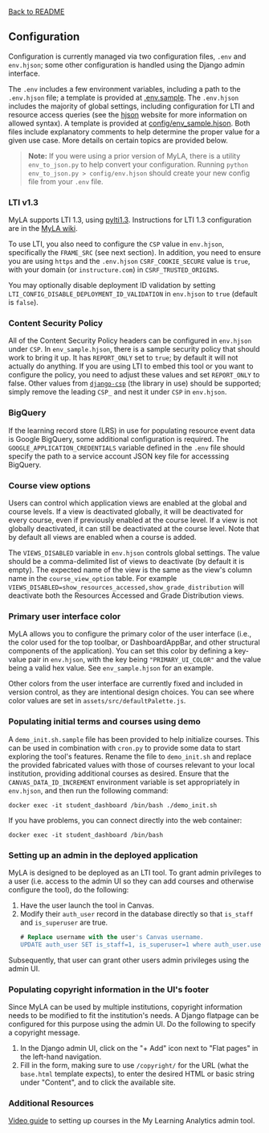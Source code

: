 [Back to README](../README.md)

## Configuration

Configuration is currently managed via two configuration files, `.env` and `env.hjson`;
some other configuration is handled using the Django admin interface.

The `.env` includes a few environment variables, including a path to the `.env.hjson` file;
a template is provided at [.env.sample](../.env.sample).
The `.env.hjson` includes the majority of global settings, including configuration for LTI and resource access queries
(see the [hjson](https://hjson.github.io/) website for more information on allowed syntax).
A template is provided at [config/env_sample.hjson](../config/env_sample.hjson).
Both files include explanatory comments to help determine the proper value for a given use case.
More details on certain topics are provided below.

> **Note:** If you were using a prior version of MyLA, there is a utility `env_to_json.py` to help convert your configuration.
> Running `python env_to_json.py > config/env.hjson` should create your new config file from your `.env` file.

### LTI v1.3

MyLA supports LTI 1.3, using [pylti1.3](https://github.com/dmitry-viskov/pylti1.3).
Instructions for LTI 1.3 configuration are in the
[MyLA wiki](https://github.com/tl-its-umich-edu/my-learning-analytics/wiki/Dev%7CDeploy:-Configuration-for-LTI-1.3).

To use LTI, you also need to configure the `CSP` value in `env.hjson`, specifically the `FRAME_SRC` (see next section).
In addition, you need to ensure you are using `https` and the `.env.hjson` `CSRF_COOKIE_SECURE` value is `true`,
with your domain (or `instructure.com`) in `CSRF_TRUSTED_ORIGINS`.

You may optionally disable deployment ID validation by setting `LTI_CONFIG_DISABLE_DEPLOYMENT_ID_VALIDATION` in `env.hjson`
to `true` (default is `false`).

### Content Security Policy

All of the Content Security Policy headers can be configured in `env.hjson` under `CSP`.
In `env_sample.hjson`, there is a sample security policy that should work to bring it up.
It has `REPORT_ONLY` set to `true`; by default it will not actually do anything.
If you are using LTI to embed this tool or you want to configure the policy,
you need to adjust these values and set `REPORT_ONLY` to false.
Other values from [`django-csp`](https://django-csp-test.readthedocs.io/en/latest/configuration.html)
(the library in use) should be supported; simply remove the leading `CSP_` and nest it under `CSP` in `env.hjson`.

### BigQuery

If the learning record store (LRS) in use for populating resource event data is Google BigQuery,
some additional configuration is required.
The `GOOGLE_APPLICATION_CREDENTIALS` variable defined in the `.env` file
should specify the path to a service account JSON key file for accesssing BigQuery.

### Course view options

Users can control which application views are enabled at the global and course levels.
If a view is deactivated globally, it will be deactivated for every course, even if previously enabled at the course level.
If a view is not globally deactivated, it can still be deactivated at the course level.
Note that by default all views are enabled when a course is added.

The `VIEWS_DISABLED` variable in `env.hjson` controls global settings.
The value should be a comma-delimited list of views to deactivate (by default it is empty).
The expected name of the view is the same as the view's column name in the `course_view_option` table.
For example `VIEWS_DISABLED=show_resources_accessed,show_grade_distribution` will deactivate both
the Resources Accessed and Grade Distribution views.

### Primary user interface color

MyLA allows you to configure the primary color of the user interface
(i.e., the color used for the top toolbar, or DashboardAppBar, and other structural components of the application).
You can set this color by defining a key-value pair in `env.hjson`,
with the key being `"PRIMARY_UI_COLOR"` and the value being a valid hex value. See `env_sample.hjson` for an example.

Other colors from the user interface are currently fixed and included in version control,
as they are intentional design choices. You can see where color values are set in `assets/src/defaultPalette.js`.

### Populating initial terms and courses using demo

A `demo_init.sh.sample` file has been provided to help initialize courses.
This can be used in combination with `cron.py` to provide some data to start exploring the tool's features.
Rename the file to `demo_init.sh` and replace the provided fabricated values with
those of courses relevant to your local institution, providing additional courses as desired.
Ensure that the `CANVAS_DATA_ID_INCREMENT` environment variable is set appropriately in `env.hjson`,
and then run the following command:

```
docker exec -it student_dashboard /bin/bash ./demo_init.sh
```

If you have problems, you can connect directly into the web container:

```
docker exec -it student_dashboard /bin/bash
```

### Setting up an admin in the deployed application

MyLA is designed to be deployed as an LTI tool. To grant admin privileges to a user
(i.e. access to the admin UI so they can add courses and otherwise configure the tool),
do the following:

1. Have the user launch the tool in Canvas.
1. Modify their `auth_user` record in the database directly so that `is_staff` and `is_superuser` are true.
    ```sql
    # Replace username with the user's Canvas username.
    UPDATE auth_user SET is_staff=1, is_superuser=1 where auth_user.username='username';
    ```

Subsequently, that user can grant other users admin privileges using the admin UI.

### Populating copyright information in the UI's footer

Since MyLA can be used by multiple institutions, copyright information needs to be modified to fit the institution's needs.
A Django flatpage can be configured for this purpose using the admin UI.
Do the following to specify a copyright message.

1. In the Django admin UI, click on the "+ Add" icon next to "Flat pages" in the left-hand navigation.
1. Fill in the form, making sure to use `/copyright/` for the URL (what the `base.html` template expects),
to enter the desired HTML or basic string under "Content", and to click the available site.

### Additional Resources
[Video guide](https://www.youtube.com/watch?v=CSQmQtLe594&feature=youtu.be)
to setting up courses in the My Learning Analytics admin tool.
